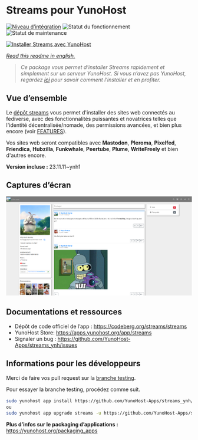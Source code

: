<!--
N.B.: This README was automatically generated by https://github.com/YunoHost/apps/tree/master/tools/README-generator
It shall NOT be edited by hand.
-->

# Streams pour YunoHost

[![Niveau d’intégration](https://dash.yunohost.org/integration/streams.svg)](https://dash.yunohost.org/appci/app/streams) ![Statut du fonctionnement](https://ci-apps.yunohost.org/ci/badges/streams.status.svg) ![Statut de maintenance](https://ci-apps.yunohost.org/ci/badges/streams.maintain.svg)

[![Installer Streams avec YunoHost](https://install-app.yunohost.org/install-with-yunohost.svg)](https://install-app.yunohost.org/?app=streams)

*[Read this readme in english.](./README.md)*

> *Ce package vous permet d’installer Streams rapidement et simplement sur un serveur YunoHost.
Si vous n’avez pas YunoHost, regardez [ici](https://yunohost.org/#/install) pour savoir comment l’installer et en profiter.*

## Vue d’ensemble

Le [dépôt streams](https://codeberg.org/streams/streams/) vous permet d'installer des sites web connectés au fediverse, avec des fonctionnalités puissantes et novatrices telles que l'identité décentralisée/nomade, des permissions avancées, et bien plus encore (voir [FEATURES](https://codeberg.org/streams/streams/src/branch/dev/FEATURES_fr.md)).

Vos sites web seront compatibles avec **Mastodon**, **Pleroma**, **Pixelfed**, **Friendica**, **Hubzilla**, **Funkwhale**, **Peertube**, **Plume**, **WriteFreely** et bien d'autres encore.


**Version incluse :** 23.11.11~ynh1

## Captures d’écran

![Capture d’écran de Streams](./doc/screenshots/example.png)

## Documentations et ressources

* Dépôt de code officiel de l’app : <https://codeberg.org/streams/streams>
* YunoHost Store: <https://apps.yunohost.org/app/streams>
* Signaler un bug : <https://github.com/YunoHost-Apps/streams_ynh/issues>

## Informations pour les développeurs

Merci de faire vos pull request sur la [branche testing](https://github.com/YunoHost-Apps/streams_ynh/tree/testing).

Pour essayer la branche testing, procédez comme suit.

``` bash
sudo yunohost app install https://github.com/YunoHost-Apps/streams_ynh/tree/testing --debug
ou
sudo yunohost app upgrade streams -u https://github.com/YunoHost-Apps/streams_ynh/tree/testing --debug
```

**Plus d’infos sur le packaging d’applications :** <https://yunohost.org/packaging_apps>
